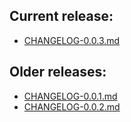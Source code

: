 ## Current release:

- [CHANGELOG-0.0.3.md][003]

## Older releases:

- [CHANGELOG-0.0.1.md][001]
- [CHANGELOG-0.0.2.md][002]

[001]: https://github.com/michaeljsaenz/kview/blob/master/changelogs/CHANGELOG-0.0.1.md
[002]: https://github.com/michaeljsaenz/kview/blob/master/changelogs/CHANGELOG-0.0.2.md
[003]: https://github.com/michaeljsaenz/kview/blob/master/changelogs/CHANGELOG-0.0.3.md
